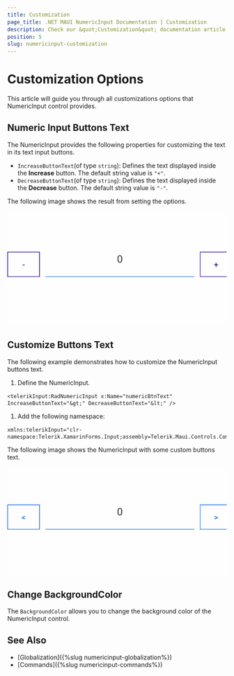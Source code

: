 ```yaml
---
title: Customization
page_title: .NET MAUI NumericInput Documentation | Customization
description: Check our &quot;Customization&quot; documentation article for Telerik NumericInput for .NET MAUI
position: 5
slug: numericinput-customization
---
```


# Customization Options

This article will guide you through all customizations options that NumericInput control provides.

## Numeric Input Buttons Text

The NumericInput provides the following properties for customizing the text in its text input buttons.

* `IncreaseButtonText`(of type `string`): Defines the text displayed inside the **Increase** button. The default string value is `"+"`.
* `DecreaseButtonText`(of type `string`): Defines the text displayed inside the **Decrease** button. The default string value is `"-"`.

The following image shows the result from setting the options.

![NumericInput Button Text Default Look](images/numericinput-getting-started.png "NumericInput Button Text Default Look")


## Customize Buttons Text

The following example demonstrates how to customize the NumericInput buttons text.

1. Define the NumericInput.

 ```XAML
 <telerikInput:RadNumericInput x:Name="numericBtnText" IncreaseButtonText="&gt;" DecreaseButtonText="&lt;" />
 ```

1. Add the following namespace:

 ```XAML
xmlns:telerikInput="clr-namespace:Telerik.XamarinForms.Input;assembly=Telerik.Maui.Controls.Compatibility"
 ```


The following image shows the NumericInput with some custom buttons text.

![NumericInput Button Text Customization](images/numericinput-buttons-customization.png "NumericInput Button Text Customization")


## Change BackgroundColor

The `BackgroundColor` allows you to change the background color of the NumericInput control.

## See Also

- [Globalization]({%slug numericinput-globalization%})
- [Commands]({%slug numericinput-commands%})
